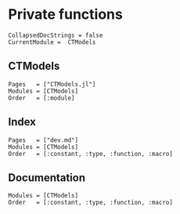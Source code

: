 # Private functions

```@meta
CollapsedDocStrings = false
CurrentModule =  CTModels
```

## CTModels 

```@autodocs
Pages   = ["CTModels.jl"]
Modules = [CTModels]
Order   = [:module]
```

## Index

```@index
Pages   = ["dev.md"]
Modules = [CTModels]
Order   = [:constant, :type, :function, :macro]
```

## Documentation

```@autodocs
Modules = [CTModels]
Order   = [:constant, :type, :function, :macro]
```

